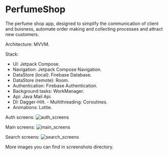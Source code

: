 # PerfumeShop
The perfume shop app, designed to simplify the communication of client and buisness, automate order making and collecting processes and attract new customers. 

Architecture: MVVM.

Stack:
- UI: Jetpack Compose.
- Navigation: Jetpack Compose Navigation.
- DataStore (local): Firebase Database.  
- DataStore (remote): Room.
- Authentication: Firebase Authentication.
- Background tasks: WorkManager.
- Api: Java Mail Api.
- DI: Dagger-Hilt. - Multithreading: Coroutines.
- Animations: Lottie.

Auth screens:
![auth_screens](https://github.com/petya3000/PerfumeShop/assets/99812822/416a87ef-2030-4f3a-87e7-ee30e235a833)

Main screens:
![main_screens](https://github.com/petya3000/PerfumeShop/assets/99812822/16c55003-5ddf-4ee0-987c-699366378097)

Search screens:
![search_screens](https://github.com/petya3000/PerfumeShop/assets/99812822/4b044e5d-e499-40ce-bb20-0878a2a9fe63)

More images you can find in screenshots directory. 
